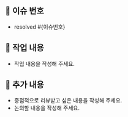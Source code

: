 ## 🔗 이슈 번호
- resolved #{이슈번호}

## 🔖 작업 내용
- 작업 내용을 작성해 주세요.

## 👀 추가 내용
- 중점적으로 리뷰받고 싶은 내용을 작성해 주세요.
- 논의할 내용을 작성해 주세요.
